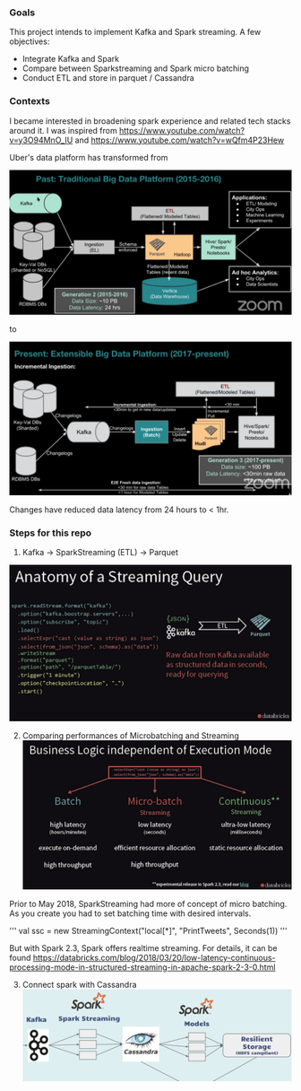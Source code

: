 
### Goals
This project intends to implement Kafka and Spark streaming. A few objectives:

- Integrate Kafka and Spark
- Compare between Sparkstreaming and Spark micro batching
- Conduct ETL and store in parquet / Cassandra


### Contexts
I became interested in broadening spark experience and related tech stacks around it.
I was inspired from https://www.youtube.com/watch?v=y3O94MnO_IU and https://www.youtube.com/watch?v=wQfm4P23Hew

Uber's data platform has transformed from

![alt text](/images/uber_past.png)

to 

![alt text](/images/uber_present.png)

Changes have reduced data latency from 24 hours to < 1hr. 



### Steps for this repo

1. Kafka -> SparkStreaming (ETL) -> Parquet


![alt text](/images/spark_kafka.png)


2. Comparing performances of Microbatching and Streaming
![alt text](/images/spark_stream_microbatch.png)

Prior to May 2018, SparkStreaming had more of concept of micro batching. As you create you had to set batching time with desired intervals.

'''
val ssc = new StreamingContext("local[*]", "PrintTweets", Seconds(1))
'''

But with Spark 2.3, Spark offers realtime streaming. For details, it can be found https://databricks.com/blog/2018/03/20/low-latency-continuous-processing-mode-in-structured-streaming-in-apache-spark-2-3-0.html




3. Connect spark with Cassandra
![alt text](/images/cassandra.png)



